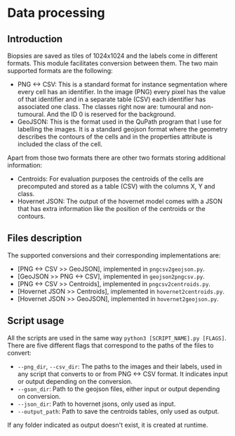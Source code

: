 # Data processing
## Introduction

Biopsies are saved as tiles of 1024x1024 and the labels come in different formats. This module facilitates conversion between them. The two main supported formats are the following:

* PNG <-> CSV: This is a standard format for instance segmentation where every cell has an identifier. In the image (PNG) every pixel has the value of that identifier and in a separate table (CSV) each identifier has associated one class. The classes right now are: tumoural and non-tumoural. And the ID 0 is reserved for the background.
* GeoJSON: This is the format used in the QuPath program that I use for labelling the images. It is a standard geojson format where the geometry describes the contours of the cells and in the properties attribute is included the class of the cell.

Apart from those two formats there are other two formats storing additional information:

* Centroids: For evaluation purposes the centroids of the cells are precomputed and stored as a table (CSV) with the columns X, Y and class.
* Hovernet JSON: The output of the hovernet model comes with a JSON that has extra information like the position of the centroids or the contours. 

## Files description

The supported conversions and their corresponding implementations are: 
* [PNG <-> CSV >> GeoJSON], implemented in `pngcsv2geojson.py`.
* [GeoJSON >> PNG <-> CSV], implemented in `geojson2pngcsv.py`.
* [PNG <-> CSV >> Centroids], implemented in `pngcsv2centroids.py`.
* [Hovernet JSON >> Centroids], implemented in `hovernet2centroids.py`.
* [Hovernet JSON >> GeoJSON], implemented in `hovernet2geojson.py`.

## Script usage

All the scripts are used in the same way `python3 [SCRIPT_NAME].py [FLAGS]`. There are five different flags that correspond to the paths of the files to convert:

* `--png_dir`, `--csv_dir`: The paths to the images and their labels, used in any script that converts to or from PNG <-> CSV format. It indicates input or output depending on the conversion.
* `--gson_dir`: Path to the geojson files, either input or output depending on conversion.
* `--json_dir`: Path to hovernet jsons, only used as input.
* `--output_path`: Path to save the centroids tables, only used as output.

If any folder indicated as output doesn't exist, it is created at runtime.
